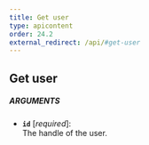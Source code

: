 ```yaml
---
title: Get user
type: apicontent
order: 24.2
external_redirect: /api/#get-user
---
```


## Get user
##### ARGUMENTS
* **`id`** [*required*]:  
    The handle of the user.